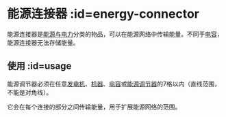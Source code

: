 # 能源连接器 :id=energy-connector

能源连接器是[能源与电力](/Electric-Machines)分类的物品，可以在能源网络中传输能量。不同于[电容](/Energy-Capacitors)，能源连接器无法存储能量。

## 使用 :id=usage

能源调节器必须在任意[发电机](/Electric-Machines#energy-generation)、[机器](/Electric-Machines#machines)、[电容](/Energy-Capacitors)或[能源调节器](/Energy-Regulator)的7格以内（直线范围，不能是对角线）。

它会在每个连接的部分之间传输能量，用于扩展能源网络的范围。
